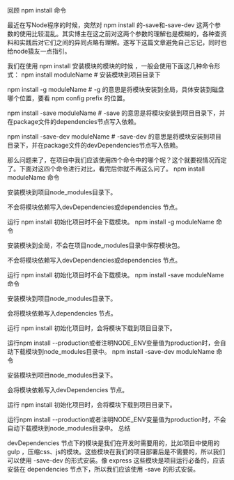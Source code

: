 回顾 npm install 命令

最近在写Node程序的时候，突然对 npm install 的-save和-save-dev 这两个参数的使用比较混乱。其实博主在这之前对这两个参数的理解也是模糊的，各种查资料和实践后对它们之间的异同点略有理解。遂写下这篇文章避免自己忘记，同时也给node猿友一点指引。

我们在使用 npm install 安装模块的模块的时候 ，一般会使用下面这几种命令形式：
npm install moduleName # 安装模块到项目目录下

npm install -g moduleName # -g 的意思是将模块安装到全局，具体安装到磁盘哪个位置，要看 npm config prefix 的位置。

npm install -save moduleName # -save 的意思是将模块安装到项目目录下，并在package文件的dependencies节点写入依赖。

npm install -save-dev moduleName # -save-dev 的意思是将模块安装到项目目录下，并在package文件的devDependencies节点写入依赖。

那么问题来了，在项目中我们应该使用四个命令中的哪个呢？这个就要视情况而定了。下面对这四个命令进行对比，看完后你就不再这么问了。
npm install moduleName 命令

安装模块到项目node_modules目录下。

不会将模块依赖写入devDependencies或dependencies 节点。

运行 npm install 初始化项目时不会下载模块。
npm install -g moduleName 命令

安装模块到全局，不会在项目node_modules目录中保存模块包。

不会将模块依赖写入devDependencies或dependencies 节点。

运行 npm install 初始化项目时不会下载模块。
npm install -save moduleName 命令

安装模块到项目node_modules目录下。

会将模块依赖写入dependencies 节点。

运行 npm install 初始化项目时，会将模块下载到项目目录下。

运行npm install --production或者注明NODE_ENV变量值为production时，会自动下载模块到node_modules目录中。
npm install -save-dev moduleName 命令

安装模块到项目node_modules目录下。

会将模块依赖写入devDependencies 节点。

运行 npm install 初始化项目时，会将模块下载到项目目录下。

运行npm install --production或者注明NODE_ENV变量值为production时，不会自动下载模块到node_modules目录中。
总结

devDependencies 节点下的模块是我们在开发时需要用的，比如项目中使用的 gulp ，压缩css、js的模块。这些模块在我们的项目部署后是不需要的，所以我们可以使用 -save-dev 的形式安装。像 express 这些模块是项目运行必备的，应该安装在 dependencies 节点下，所以我们应该使用 -save 的形式安装。